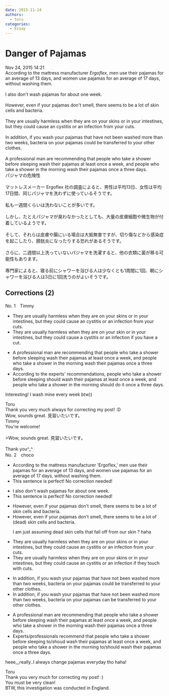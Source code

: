 ```yaml
---
date: 2015-11-24
authors:
  - toru
categories:
  - Essay
---
```


<h1 id="subject_show">Danger of Pajamas</h1>
<div class="date">Nov 24, 2015 14:21</div>
<div id="post"><div id="body_show_ori">
According to the mattress manufacturer <em>Ergoflex,</em> men use their pajamas for an average of 13 days, and women use pajamas for an average of 17 days, without washing them.<br/><br/>I also don't wash pajamas for about one week.<br/><br/>However, even if your pajamas don't smell, there seems to be a lot of skin cells and bacteria.<br/><br/>They are usually harmless when they are on your skins or in your intestines, but they could cause an cystitis or an infection from your cuts.<br/><br/>In addition, if you wash your pajamas that have not been washed more than two weeks, bacteria on your pajamas could be transferred to your other clothes.<br/><br/>A professional man are recommending that people who take a shower before sleeping wash their pajamas at least once a week, and people who take a shower in the morning wash their pajamas once a three days.
</div></div>

<!-- more -->

<div id="post_ja"><div id="body_show_mo">
パジャマの危険性<br/><br/>マットレスメーカー Ergoflex 社の調査によると、男性は平均13日、女性は平均17日間、同じパジャマを洗わずに使っているそうです。<br/><br/>私も一週間くらいは洗わないことが多いです。<br/><br/>しかし、たとえパジャマが臭わなかったとしても、大量の皮膚細胞や微生物が付着しているようです。<br/><br/>そして、それらは皮膚や腸にいる場合は大抵無害ですが、切り傷などから感染症を起こしたり、膀胱炎になったりする恐れがあるそうです。<br/><br/>さらに、二週間以上洗っていないパジャマを洗濯すると、他の衣類に菌が移る可能性もあります。<br/><br/>専門家によると、寝る前にシャワーを浴びる人は少なくとも1周間に1回、朝にシャワーを浴びる人は3日に1回洗うのがよいそうです。
</div></div>

## Corrections (2)
<div id="block"><div class="first_name"> No. 1　<span class="just_name">Timmy</span></div><div id="block2">
<ul class="correction_field">
<li class="incorrect">They are usually harmless when they are on your skins or in your intestines, but they could cause an cystitis or an infection from your cuts.</li>
<li class="corrected correct">
They are usually harmless when they are on your skin or in your intestines, but they could cause a cystitis or an infection <span class="f_blue">if you have a</span> cut.
</li>
</ul>
<ul class="correction_field">
<li class="incorrect">A professional man are recommending that people who take a shower before sleeping wash their pajamas at least once a week, and people who take a shower in the morning wash their pajamas once a three days.</li>
<li class="corrected correct">
<span class="f_blue">According to the experts'</span> recommend<span class="f_blue">ations</span>, people who take a shower before sleeping <span class="f_blue">should</span> wash their pajamas at least once a week, and people who take a shower in the morning <span class="f_blue">should do it</span> once a three days.
</li>
</ul>
<p class="comment_small">
 Interesting! I wash mine every week btw))
</p>

</div><div class="name"><span class="just_name">Toru</span><br>
Thank you very much always for correcting my post! :D<br/>Wow, sounds great. 見習いたいです。
</div>
<div class="name"><span class="just_name">Timmy</span><br>
You're welcome!<br/><br/>&gt;Wow, sounds great. 見習いたいです。<br/><br/>Thank you^_^
</div>
</div>
<div id="block"><div class="first_name"> No. 2　<span class="just_name">choco</span></div><div id="block2">
<ul class="correction_field">
<li class="incorrect">According to the mattress manufacturer 'Ergoflex,' men use their pajamas for an average of 13 days, and women use pajamas for an average of 17 days, without washing them.</li>
<li class="corrected perfect">This sentence is perfect! No correction needed!</li>
</ul>
<ul class="correction_field">
<li class="incorrect">I also don't wash pajamas for about one week.</li>
<li class="corrected perfect">This sentence is perfect! No correction needed!</li>
</ul>
<ul class="correction_field">
<li class="incorrect">However, even if your pajamas don't smell, there seems to be a lot of skin cells and bacteria.</li>
<li class="corrected correct">
However, even if your pajamas don't smell, there seems to be a lot of (dead) skin cells and bacteria.
<p class="correction_comment">I am just assuming dead skin cells that fall off from our skin ? haha</p>
</li>
</ul>
<ul class="correction_field">
<li class="incorrect">They are usually harmless when they are on your skins or in your intestines, but they could cause an cystitis or an infection from your cuts.</li>
<li class="corrected correct">
They are usually harmless when they are on your skins or in your intestines, but they could cause an cystitis or an infection if they touch with cuts.
</li>
</ul>
<ul class="correction_field">
<li class="incorrect">In addition, if you wash your pajamas that have not been washed more than two weeks, bacteria on your pajamas could be transferred to your other clothes.</li>
<li class="corrected correct">
In addition, if you wash your pajamas that have not been washed more than two weeks, bacteria on your pajamas can be transferred to your other clothes.
</li>
</ul>
<ul class="correction_field">
<li class="incorrect">A professional man are recommending that people who take a shower before sleeping wash their pajamas at least once a week, and people who take a shower in the morning wash their pajamas once a three days.</li>
<li class="corrected correct">
Experts/professionals recommend that people who take a shower before sleeping to/shoud wash their pajamas at least once a week, and people who take a shower in the morning to/should wash their pajamas once a three days.
</li>
</ul>
<p class="comment_small">
 heee,,,really..I always change pajamas everyday tho haha!
</p>

</div><div class="name"><span class="just_name">Toru</span><br>
Thank you very much for correcting my post! :)<br/>You must be very clean!<br/>BTW, this investigation was conducted in England.
</div>
</div>
